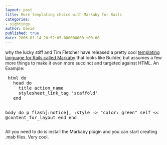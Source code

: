 ```yaml
---
layout: post
title: More templating choice with Markaby for Rails
categories:
- sightings
author: David
published: true
date: 2006-01-14 20:52:05.000000000 +00:00
---
```

<p>why the lucky stiff and Tim Fletcher have released a pretty cool <a href="http://redhanded.hobix.com/inspect/markabyForRails.html">templating language for Rails called Markaby</a> that looks like Builder, but assumes a few more things to make it even more succinct and targeted against <span class="caps">HTML</span>. An Example:</p>
<pre>
 html do
   head do
     title action_name
     stylesheet_link_tag 'scaffold'
   end
 
   body do
     p flash[:notice], :style =&gt; "color: green" 
     self &lt;&lt; @content_for_layout
   end
 end
</pre>
<p>All you need to do is install the Markaby plugin and you can start creating .mab files. Very cool.</p>